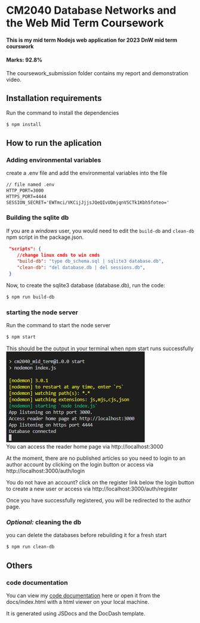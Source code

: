 # CM2040 Database Networks and the Web Mid Term Coursework
#### This is my mid term Nodejs web application for 2023 DnW mid term courswork
#### Marks: 92.8%

The coursework_submission folder contains my report and demonstration video.

## Installation requirements 
Run the command to install the dependencies
```bash
$ npm install 
```

## How to run the aplication 

### Adding environmental variables
create a .env file and add the environmental variables into the file
```
// file named .env
HTTP_PORT=3000
HTTPS_PORT=4444
SESSION_SECRET='EWTmci/VKCijJjjsJQeQIvUDmjqnVSCTk1Kbh5foteo='
```
### Building the sqlite db 
If you are a *windows* user, you would need to edit the ```build-db``` and ```clean-db``` npm script in the package.json.
```json
 "scripts": {
    //change linux cmds to win cmds
    "build-db": "type db_schema.sql | sqlite3 database.db",
    "clean-db": "del database.db | del sessions.db",
 }
```

Now, to create the sqlite3 database (database.db), run the code:
```bash 
$ npm run build-db
``` 

### starting the node server
Run the command to start the node server
```bash 
$ npm start
``` 
This should be the output in your terminal when npm start runs successfully
<br>
<img src="npm_start_output.png" alt="terminal output after running npm start"/>
<br>
You can access the reader home page via http://localhost:3000

At the moment, there are no published articles so you need to login to an author account by clicking on the login button or access via http://localhost:3000/auth/login

You do not have an account? click on the register link below the login button to create a new user or access via http://localhost:3000/auth/register

Once you have successfully registered, you will be redirected to the author page.

### *Optional:* cleaning the db
you can delete the databases before rebuilding it for a fresh start 
```bash
$ npm run clean-db
```


## Others
### code documentation
You can view my [code documentation](https://barnabas243.github.io/cm2040_dnw_midterm/) here or open it from the docs/index.html with a html viewer on your local machine.

It is generated using JSDocs and the DocDash template.




